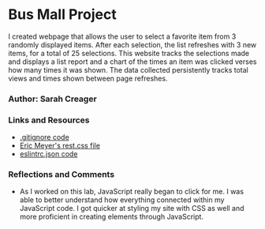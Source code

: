 # Bus Mall Project

I created webpage that allows the user to select a favorite item from 3 randomly displayed items. After each selection, the list refreshes with 3 new items, for a total of 25 selections. This website tracks the selections made and displays a list report and a chart of the times an item was clicked verses how many times it was shown. The data collected persistently tracks total views and times shown between  page refreshes.

### Author: Sarah Creager

### Links and Resources
* [.gitignore code](https://www.gitignore.io/api/node,linux,macos,windows,visualstudiocode)
* [Eric Meyer's rest.css file](https://meyerweb.com/eric/tools/css/reset/)
* [eslintrc.json code](https://github.com/codefellows/seattle-code-201d77/blob/main/configs/eslintrc.json)

### Reflections and Comments
* As I worked on this lab, JavaScript really began to click for me. I was able to better understand how everything connected within my JavaScript code. I got quicker at styling my site with CSS as well and more proficient in creating elements through JavaScript.